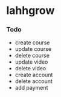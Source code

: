 # lahhgrow

### Todo
- create course
- update course
- delete course
- update video
- delete video
- create account
- delete account
- add payment
